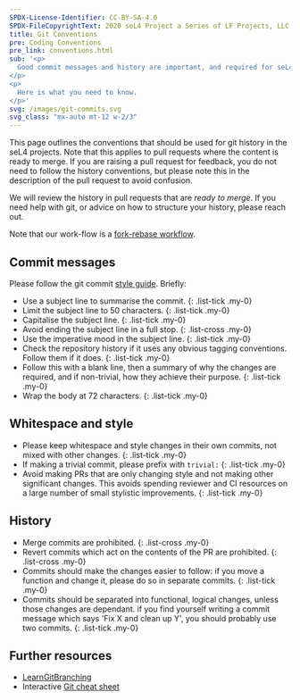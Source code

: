 ```yaml
---
SPDX-License-Identifier: CC-BY-SA-4.0
SPDX-FileCopyrightText: 2020 seL4 Project a Series of LF Projects, LLC.
title: Git Conventions
pre: Coding Conventions
pre_link: conventions.html
sub: '<p>
  Good commit messages and history are important, and required for seL4 projects.
</p>
<p>
  Here is what you need to know.
</p>'
svg: /images/git-commits.svg
svg_class: "mx-auto mt-12 w-2/3"
---
```


This page outlines the conventions that should be used for git history in the
seL4 projects. Note that this applies to pull requests where the content is
ready to merge. If you are raising a pull request for feedback, you do not need
to follow the history conventions, but please note this in the description of
the pull request to avoid confusion.

We will review the history in pull requests that are *ready to merge*. If you
need help with git, or advice on how to structure your history, please reach
out.

Note that our work-flow is a [fork-rebase
workflow](https://www.atlassian.com/git/tutorials/comparing-workflows/forking-workflow).

## Commit messages

Please follow the git commit [style guide](https://chris.beams.io/posts/git-commit/). Briefly:

* Use a subject line to summarise the commit.
{: .list-tick .my-0}
* Limit the subject line to 50 characters.
{: .list-tick .my-0}
* Capitalise the subject line.
{: .list-tick .my-0}
* Avoid ending the subject line in a full stop.
{: .list-cross .my-0}
* Use the imperative mood in the subject line.
{: .list-tick .my-0}
* Check the repository history if it uses any obvious tagging conventions.
  Follow them if it does.
{: .list-tick .my-0}
* Follow this with a blank line, then a summary of why the changes are required,
  and if non-trivial, how they achieve their purpose.
{: .list-tick .my-0}
* Wrap the body at 72 characters.
{: .list-tick .my-0}

## Whitespace and style

* Please keep whitespace and style changes in their own commits, not mixed with other changes.
{: .list-tick .my-0}
* If making a trivial commit, please prefix with `trivial:`
{: .list-tick .my-0}
* Avoid making PRs that are only changing style and not making other significant changes.
  This avoids spending reviewer and CI resources on a large number of small stylistic improvements.
{: .list-tick .my-0}

## History

* Merge commits are prohibited.
{: .list-cross .my-0}
* Revert commits which act on the contents of the PR are prohibited.
{: .list-cross .my-0}
* Commits should make the changes easier to follow: if you move a function and change it, please do
  so in separate commits.
{: .list-tick .my-0}
* Commits should be separated into functional, logical changes, unless those changes are dependant.
  if you find yourself writing a commit message which says 'Fix X and clean up Y', you should
      probably use two commits.
{: .list-tick .my-0}

## Further resources

* [LearnGitBranching](http://pcottle.github.io/learnGitBranching/)
* Interactive [Git cheat sheet](http://ndpsoftware.com/git-cheatsheet.html)
